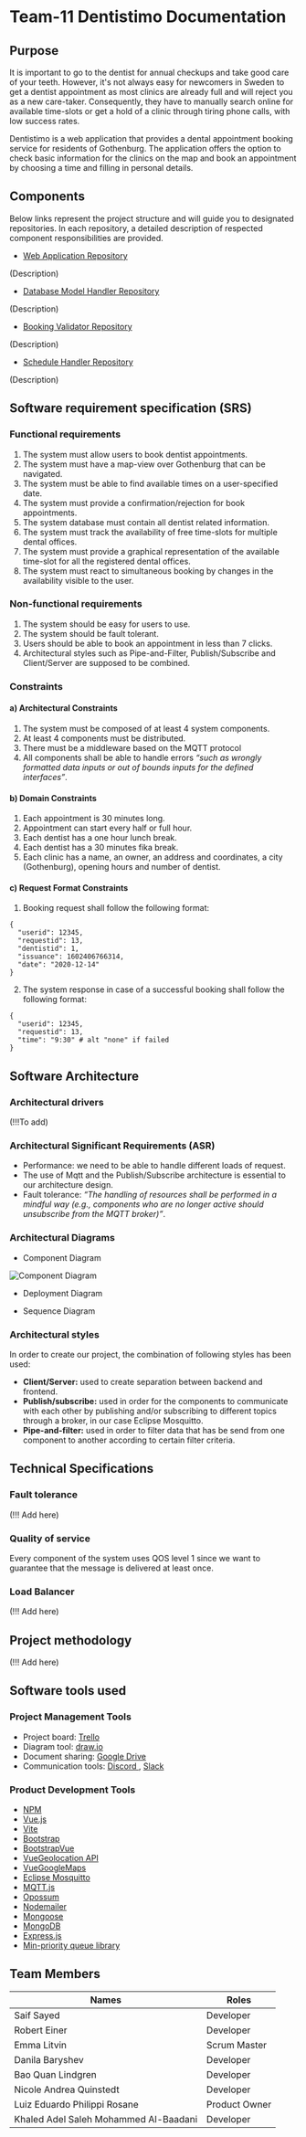 # Team-11 Dentistimo Documentation

## Purpose
It is important to go to the dentist for annual checkups and take good care of your teeth.
However, it's not always easy for newcomers in Sweden to get a dentist appointment as most clinics are already full and will reject you 
as a new care-taker. Consequently, they have to manually search online for available time-slots or get a hold of a clinic through 
tiring phone calls, with low success rates.
 
Dentistimo is a web application that provides a dental appointment booking service for residents of Gothenburg. The application offers the option to check basic information for the clinics on the map and book an appointment by choosing a time and filling in personal details. 

## Components

Below links represent the project structure and will guide you to designated repositories. In each repository, a detailed description of respected component responsibilities are provided.

- [Web Application Repository](https://git.chalmers.se/courses/dit355/dit356-2022/t-11/t11-web-application)

(Description)

- [Database Model Handler Repository](https://git.chalmers.se/courses/dit355/dit356-2022/t-11/t11-database-model-handler)

(Description)


- [Booking Validator Repository](https://git.chalmers.se/courses/dit355/dit356-2022/t-11/t11-booking-validator)

(Description)

- [Schedule Handler Repository](https://git.chalmers.se/courses/dit355/dit356-2022/t-11/t11-schedule-handler)

(Description)

## Software requirement specification (SRS)

### Functional requirements
1. The system must allow users to book dentist appointments.
2. The system must have a map-view over Gothenburg that can be navigated.
3. The system must be able to find available times on a user-specified date.
4. The system must provide a confirmation/rejection for book appointments.
5. The system database must contain all dentist related information.
6. The system must track the availability of free time-slots for multiple dental offices.
7. The system must provide a graphical representation of the available time-slot for all the registered dental offices. 
8. The system must react to simultaneous booking by changes in the availability visible to the user.

### Non-functional requirements
1. The system should be easy for users to use.
2. The system should be fault tolerant.
3. Users should be able to book an appointment in less than 7 clicks.
4. Architectural styles such as Pipe-and-Filter, Publish/Subscribe and Client/Server are supposed to be combined.

### Constraints
#### a) Architectural Constraints
1. The system must be composed of at least 4 system components.
2. At least 4 components must be distributed.
3. There must be a middleware based on the MQTT protocol
4. All components shall be able to handle errors *“such as wrongly formatted data inputs or out of bounds inputs for the defined interfaces”*.

#### b) Domain Constraints
1. Each appointment is 30 minutes long.
2. Appointment can start every half or full hour.
3. Each dentist has a one hour lunch break.
4. Each dentist has a 30 minutes fika break.
5. Each clinic has a name, an owner, an address and coordinates, a city (Gothenburg), opening hours and number of dentist.

#### c) Request Format Constraints
1. Booking request shall follow the following format:
```
{
  "userid": 12345,
  "requestid": 13,
  "dentistid": 1,
  "issuance": 1602406766314,
  "date": "2020-12-14"
}
```
2. The system response in case of a successful booking shall follow the following format:
```
{
  "userid": 12345,
  "requestid": 13,
  "time": "9:30" # alt "none" if failed
}
```

## Software Architecture

### Architectural drivers
(!!!To add)

### Architectural Significant Requirements (ASR)
* Performance: we need to be able to handle different loads of request.
* The use of Mqtt and the Publish/Subscribe architecture is essential to our architecture design.
* Fault tolerance: *“The handling of resources shall be performed in a mindful way (e.g., components who are no longer active should unsubscribe from the MQTT broker)”*. 

### Architectural Diagrams
* Component Diagram

![Component Diagram](./assets/Component_Diagram.png)

* Deployment Diagram

* Sequence Diagram

### Architectural styles
In order to create our project, the combination of following styles has been used:
* **Client/Server:** used to create separation between backend and frontend.
* **Publish/subscribe:** used in order for the components to communicate with each other by publishing and/or subscribing to different topics through a broker, in our case Eclipse Mosquitto.
* **Pipe-and-filter:** used in order to filter data that has be send from one component to another according to certain filter criteria.

## Technical Specifications

### Fault tolerance
(!!! Add here)

### Quality of service
Every component of the system uses QOS level 1 since we want to guarantee that the message is delivered at least once.

### Load Balancer
(!!! Add here)

## Project methodology
(!!! Add here)

## Software tools used

### Project Management Tools
* Project board: [Trello](https://trello.com/b/FKnvU7Dd/t-11)
* Diagram tool: [ draw.io ](https://app.diagrams.net/?src=about)
* Document sharing: [ Google Drive ](https://drive.google.com/drive)
* Communication tools: [ Discord ](https://discord.com/), [ Slack ](https://slack.com/)

### Product Development Tools
* [ NPM ](https://www.npmjs.com/)
* [ Vue.js](https://vuejs.org/)
* [ Vite ](https://vitejs.dev/)
* [ Bootstrap ](https://getbootstrap.com/)
* [ BootstrapVue ](https://bootstrap-vue.org/)
* [ VueGeolocation API ](https://developers.google.com/maps/documentation/javascript/cloud-setup)
* [ VueGoogleMaps ](https://developers.google.com/maps/documentation/javascript/cloud-setup)
* [ Eclipse Mosquitto ](https://mosquitto.org/)
* [ MQTT.js ](https://www.npmjs.com/package/mqtt)
* [ Opossum ](https://nodeshift.dev/opossum/)
* [ Nodemailer ](https://nodemailer.com/about/)
* [ Mongoose ](https://mongoosejs.com/)
* [ MongoDB ](https://www.mongodb.com/try/download/community?jmp=nav)
* [ Express.js ](https://expressjs.com/)
* [ Min-priority queue library](https://www.npmjs.com/package/@datastructures-js/priority-queue)

## Team Members

| Names                                 | Roles         |
|---------------------------------------|---------------|
| Saif Sayed                            | Developer     |
| Robert Einer                          | Developer     |
| Emma Litvin                           | Scrum Master  |
| Danila Baryshev                       | Developer     |
| Bao Quan Lindgren                     | Developer     |
| Nicole Andrea Quinstedt               | Developer     |
| Luiz Eduardo Philippi Rosane          | Product Owner |
| Khaled Adel Saleh Mohammed Al-Baadani | Developer     |
				
